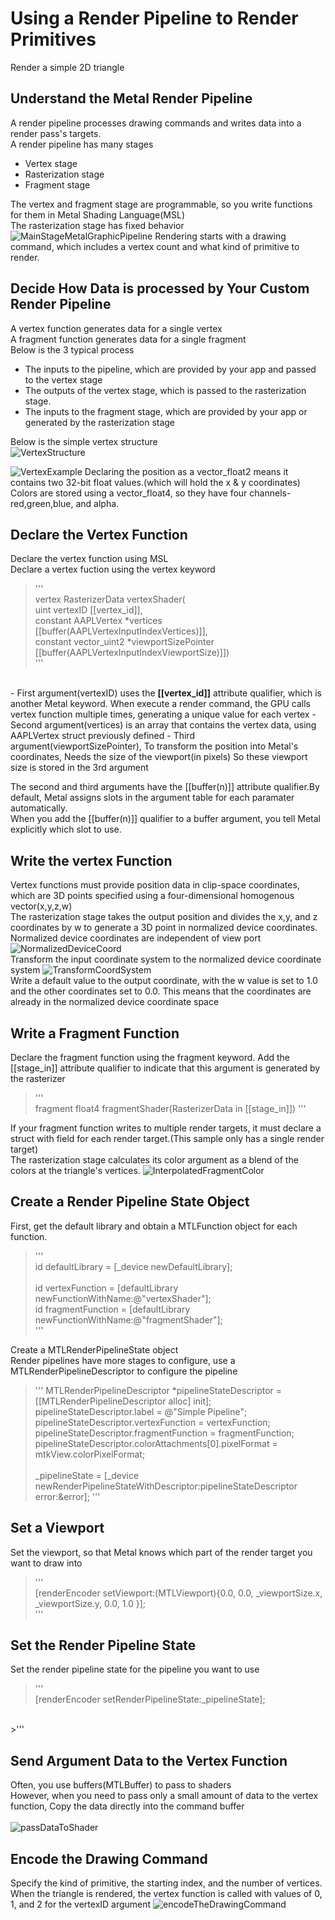 # Using a Render Pipeline to Render Primitives
Render a simple 2D triangle

## Understand the Metal Render Pipeline
A render pipeline processes drawing commands and writes data into a render pass's targets. <br> 
A render pipeline has many stages
- Vertex stage
- Rasterization stage
- Fragment stage

The vertex and fragment stage are programmable, so you write functions for them in Metal Shading Language(MSL)<br>
The rasterization stage has fixed behavior
![MainStageMetalGraphicPipeline](./ImageWarehouse/MainStageMetalGraphicPipeline.png)
Rendering starts with a drawing command, which includes a vertex count and what kind of primitive to render.

## Decide How Data is processed by Your Custom Render Pipeline
A vertex function generates data for a single vertex<br>
A fragment function generates data for a single fragment<br>
Below is the 3 typical process
- The inputs to the pipeline, which are provided by your app and passed to the vertex stage
- The outputs of the vertex stage, which is passed to the rasterization stage.
- The inputs to the fragment stage, which are provided by your app or generated by the rasterization stage

Below is the simple vertex structure<br>
![VertexStructure](./ImageWarehouse/vertexStructure.png)

![VertexExample](./ImageWarehouse/simpleVertex.png)
Declaring the position as a vector_float2 means it contains two 32-bit float values.(which will hold the x & y coordinates)<br>
Colors are stored using a vector_float4, so they have four channels-red,green,blue, and alpha.

## Declare the Vertex Function
Declare the vertex function using MSL<br>
Declare a vertex fuction using the vertex keyword
<br>
> '''<br>
vertex RasterizerData vertexShader(<br>uint vertexID [[vertex_id]],<br>
             constant AAPLVertex *vertices [[buffer(AAPLVertexInputIndexVertices)]],<br>
             constant vector_uint2 *viewportSizePointer [[buffer(AAPLVertexInputIndexViewportSize)]])<br>
> '''
<br>
- First argument(vertexID) uses the <b>[[vertex_id]]</b> attribute qualifier, which is another Metal keyword. When execute a render command, the GPU calls vertex function multiple times, generating a unique value for each vertex
- Second argument(vertices) is an array that contains the vertex data, using AAPLVertex struct previously defined
- Third argument(viewportSizePointer), To transform the position into Metal's coordinates, Needs the size of the viewport(in pixels) So these viewport size is stored in the 3rd argument

The second and third arguments have the [[buffer(n)]] attribute qualifier.By default, Metal assigns slots in the argument table for each paramater automatically.<br>
When you add the [[buffer(n)]] qualifier to a buffer argument, you tell Metal explicitly which slot to use.

## Write the vertex Function
Vertex functions must provide position data in clip-space coordinates, which are 3D points specified using a four-dimensional homogenous vector(x,y,z,w)<br>
The rasterization stage takes the output position and divides the x,y, and z coordinates by w to generate a 3D point in normalized device coordinates.<br>
Normalized device coordinates are independent of view port
![NormalizedDeviceCoord](./ImageWarehouse/normalizedDeviceCoord.png)
<br>
Transform the input coordinate system to the normalized device coordinate system
![TransformCoordSystem](./ImageWarehouse/transformCoord.png)
<br>
Write a default value to the output coordinate, with the w value is set to 1.0 and the other coordinates set to 0.0. This means that the coordinates are already in the normalized device coordinate space

## Write a Fragment Function
Declare the fragment function using the fragment keyword.
Add the [[stage_in]] attribute qualifier to indicate that this argument is generated by the rasterizer
> '''<br>
fragment float4 fragmentShader(RasterizerData in [[stage_in]])
> '''

If your fragment function writes to multiple render targets, it must declare a struct with field for each render target.(This sample only has a single render target)
<br>
The rasterization stage calculates its color argument as a blend of the colors at the triangle's vertices.
![InterpolatedFragmentColor](./ImageWarehouse/InterpolatedFragmentColor.png)

## Create a Render Pipeline State Object
First, get the default library and obtain a MTLFunction object for each function.
>'''<br>
id<MTLLibrary> defaultLibrary = [_device newDefaultLibrary];<br><br>
id<MTLFunction> vertexFunction = [defaultLibrary newFunctionWithName:@"vertexShader"];<br>
id<MTLFunction> fragmentFunction = [defaultLibrary newFunctionWithName:@"fragmentShader"];<br>
>'''

Create a MTLRenderPipelineState object<br>
Render pipelines have more stages to configure, use a MTLRenderPipelineDescriptor to configure the pipeline

>'''
MTLRenderPipelineDescriptor *pipelineStateDescriptor = [[MTLRenderPipelineDescriptor alloc] init];<br>
pipelineStateDescriptor.label = @"Simple Pipeline";<br>
pipelineStateDescriptor.vertexFunction = vertexFunction;<br>
pipelineStateDescriptor.fragmentFunction = fragmentFunction;<br>
pipelineStateDescriptor.colorAttachments[0].pixelFormat = mtkView.colorPixelFormat;<br><br>
_pipelineState = [_device newRenderPipelineStateWithDescriptor:pipelineStateDescriptor
                                                         error:&error];
>'''

## Set a Viewport
Set the viewport, so that Metal knows which part of the render target you want to draw into
>'''<br>
[renderEncoder setViewport:(MTLViewport){0.0, 0.0, _viewportSize.x, _viewportSize.y, 0.0, 1.0 }];<br>
>'''

## Set the Render Pipeline State
Set the render pipeline state for the pipeline you want to use
>'''<br>
[renderEncoder setRenderPipelineState:_pipelineState];
<br>
>'''

## Send Argument Data to the Vertex Function
Often, you use buffers(MTLBuffer) to pass to shaders<br>
However, when you need to pass only a small amount of data to the vertex function, Copy the data directly into the command buffer<br><br>
![passDataToShader](./ImageWarehouse/passDataToShader.png)

## Encode the Drawing Command
Specify the kind of primitive, the starting index, and the number of vertices.<br>
When the triangle is rendered, the vertex function is called with values of 0, 1, and 2 for the vertexID argument
![encodeTheDrawingCommand](./ImageWarehouse/encodeTheDrawingCommand.png)